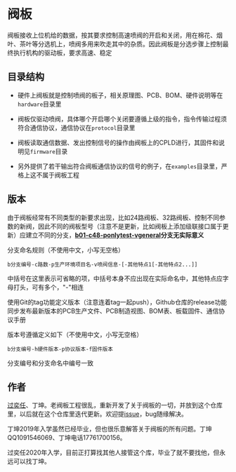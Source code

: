 # 阀板

阀板接收上位机给的数据，按其要求控制高速喷阀的开启和关闭，用在棉花、烟叶、茶叶等分选机上，喷阀多用来吹走其中的杂质。因此阀板是分选步骤上控制最终执行机构的驱动板，要求高速、稳定

## 目录结构

- 硬件上阀板就是控制喷阀的板子，相关原理图、PCB、BOM、硬件说明等在`hardware`目录里

- 阀板仅驱动喷阀，具体哪个开启哪个关闭要遵循上级的指令，指令传输过程须符合通信协议，通信协议在`protocol`目录里

- 阀板读取通信数据、发出控制信号的操作由阀板上的CPLD进行，其固件和说明见`firmware`目录
- 另外提供了若干输出符合阀板通信协议的信号的例子，在`examples`目录里，严格上这不属于阀板工程

## 版本

由于阀板经常有不同类型的新要求出现，比如24路阀板、32路阀板、控制不同参数的新阀，因此不同的阀板型号（注意不是更新，比如阀板上添加级联接口属于更新）应建立不同的分支，**[b01-c48-ponlytest-vgeneral](https://github.com/NanjingForestryUniversity/valveboard/tree/b01-c48-ponlytest-vgeneral)分支无实际意义**

分支命名规则（不使用中文，小写无空格）

```shell
b分支编号-c路数-p生产环境项目名-v喷阀信息-[-其他特点1[-其他特点2...]]
```

中括号在这里表示可省略的项，中括号本身不应出现在实际命名中，其他特点应字母打头，可有多个，"-"相连

使用Git的tag功能定义版本（注意连着tag一起push），Github仓库的release功能同步发布最新版本的PCB生产文件、PCB制造视图、BOM表、板载固件、通信协议手册

版本号遵循定义如下（不使用中文，小写无空格）

```shell
b分支编号-h硬件版本-p协议版本-f固件版本
```

分支编号和分支命名中编号一致

##  作者

[过奕任](https://github.com/3703781)、丁坤。老阀板工程很乱，重新开发了关于阀板的一切，并放到这个仓库里，以后就在这个仓库里迭代更新。欢迎提[issue](https://github.com/NanjingForestryUniversity/valveboard/issues)，bug随缘解决。

丁坤2019年入学虽然已经毕业，但也很乐意解答关于阀板的所有问题。丁坤QQ1091546069、丁坤电话17761700156。

过奕任2020年入学，目前正打算找其他人接管这个库，毕业了就不要找他，但永远可以找丁坤。